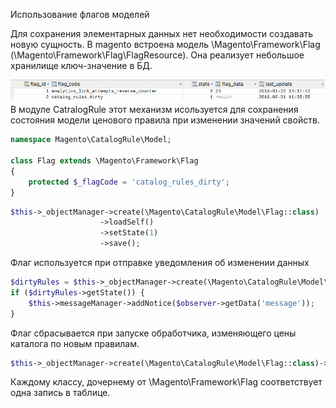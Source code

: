 Использование флагов моделей

Для сохранения элементарных данных нет необходимости создавать новую сущность. В magento встроена модель \Magento\Framework\Flag \(\Magento\Framework\Flag\FlagResource\). Она реализует небольшое хранилище ключ-значение в БД.

![](/assets/2018-02-22_13.13.04.png)В модуле CatralogRule этот механизм исользуется для сохранения состояния модели ценового правила при изменении значений свойств.

```php
namespace Magento\CatalogRule\Model;

class Flag extends \Magento\Framework\Flag
{
    protected $_flagCode = 'catalog_rules_dirty';
}
```

```php
$this->_objectManager->create(\Magento\CatalogRule\Model\Flag::class)
                    ->loadSelf()
                    ->setState(1)
                    ->save();
```

Флаг используется при отправке уведомления об изменении данных

```php
$dirtyRules = $this->_objectManager->create(\Magento\CatalogRule\Model\Flag::class)->loadSelf();
if ($dirtyRules->getState()) {
    $this->messageManager->addNotice($observer->getData('message'));
}
```

Флаг сбрасывается при запуске обработчика, изменяющего цены каталога по новым правилам.

```php
$this->_objectManager->create(\Magento\CatalogRule\Model\Flag::class)->loadSelf()->setState(0)->save();
```

Каждому классу, дочернему от \Magento\Framework\Flag соответствует одна запись в таблице.

